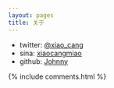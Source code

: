 ```yaml
---
layout: pages
title: 关于
---
```

- twitter: [@xiao_cang](https:/twitter.com/xiao_cang)
- sina: [xiaocangmiao](http://weibo.com/xiaocangmiao)
- github: [Johnny](https://github.com/johnnywang1991)

{% include comments.html %}
